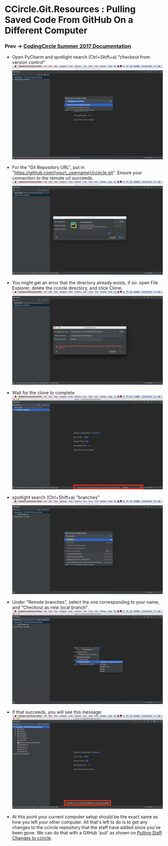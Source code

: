 # CCircle.Git.Resources : Pulling Saved Code From GitHub On a Different Computer
### Prev -> [CodingCircle Summer 2017 Documentation](index)

* Open PyCharm and spotlight search (Ctrl+Shift+a) "checkout from version control"
    ![newClone1](assets/image/newClone1.png)

* For the "Git Repository URL", put in "https://github.com/{your\_username}/ccircle.git".
    Ensure your connection to the remote url succeeds.
    ![newClone2](assets/image/newClone2.png)

* You might get an error that the directory already exists, if so:
    open File Explorer, delete the ccircle directory, and click Clone.
    ![newClone3](assets/image/newClone3.png)

* Wait for the clone to complete
    ![newClone4](assets/image/newClone4.png)

* spotlight search (Ctrl+Shift+a) "branches"
    ![newClone5](assets/image/newClone5.png)

* Under "Remote branches", select the one corresponding to your name, and "Checkout as new local branch".
    ![newClone6](assets/image/newClone6.png)

* If that succeeds, you will see this message:
    ![newClone7](assets/image/newClone7.png)

* At this point your current computer setup should be the exact same as how you left your other computer.
    All that's left to do is to get any changes to the ccircle repository that the staff have added since you've been gone.
    We can do that with a GitHub 'pull' as shown on [Pulling Staff Changes to ccircle](pull).


